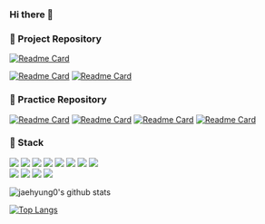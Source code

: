 ### Hi there 👋

<!--
**jaehyung0/jaehyung0** is a ✨ _special_ ✨ repository because its `README.md` (this file) appears on your GitHub profile.

Here are some ideas to get you started:

- 🔭 I’m currently working on ...
- 🌱 I’m currently learning ...
- 👯 I’m looking to collaborate on ...
- 🤔 I’m looking for help with ...
- 💬 Ask me about ...
- 📫 How to reach me: ...
- 😄 Pronouns: ...
- ⚡ Fun fact: ...
-->
### 📍 Project Repository
[![Readme Card](https://github-readme-stats.vercel.app/api/pin/?username=jaehyung0&repo=DragonLand&theme=react&cache_seconds=1800)](https://github.com/jaehying0/DragonLand)
<!--[![Readme Card](https://github-readme-stats.vercel.app/api/pin/?username=jaehyung0&repo=DDcenter&theme=react&cache_seconds=1800)](https://github.com/jaehyung0/DDcenter)-->
[![Readme Card](https://github-readme-stats.vercel.app/api/pin/?username=jaehyung0&repo=web_traco&theme=react&cache_seconds=1800)](https://github.com/jaehyung0/web_traco)
[![Readme Card](https://github-readme-stats.vercel.app/api/pin/?username=jaehyung0&repo=springproject&theme=react&cache_seconds=1800)](https://github.com/jaehyung0/springproject)


### 📌 Practice Repository
[![Readme Card](https://github-readme-stats.vercel.app/api/pin/?username=jaehyung0&repo=diary&theme=react&cache_seconds=1800)](https://github.com/jaehyung0/diary)
[![Readme Card](https://github-readme-stats.vercel.app/api/pin/?username=jaehyung0&repo=bloc_pattern&theme=react&cache_seconds=1800)](https://github.com/jaehyung0/bloc_pattern)
[![Readme Card](https://github-readme-stats.vercel.app/api/pin/?username=jaehyung0&repo=GetX&theme=react&cache_seconds=1800)](https://github.com/jaehyung0/GetX)
[![Readme Card](https://github-readme-stats.vercel.app/api/pin/?username=jaehyung0&repo=pracc&theme=react&cache_seconds=1800)](https://github.com/jaehyung0/pracc)


### 🔨 Stack
<img src="https://img.shields.io/badge/Java-007396?style=flat-square&logo=Java&logoColor=white">
<img src="https://img.shields.io/badge/Oracle-F80000?style=flat-square&logo=Oracle&logoColor=white">
<img src="https://img.shields.io/badge/POSTGRE-SQL-6DB33F?style=flat-square&logo=Spring&logoColor=white">
<img src="https://img.shields.io/badge/HTML5-E34F26?style=flat-square&logo=HTML5&logoColor=white">
<img src="https://img.shields.io/badge/CSS3-1572B6?style=flat-square&logo=CSS3&logoColor=white">
<img src="https://img.shields.io/badge/JavaScript-F7DF1E?style=flat-square&logo=JavaScript&logoColor=black">

<img src="https://img.shields.io/badge/Flutter-007396?style=flat-square&logo=Flutter&logoColor=white">
<img src="https://img.shields.io/badge/Dart-007396?style=flat-square&logo=Dart&logoColor=white">
<br>
<img src="https://img.shields.io/badge/BOOTSTRAP-7952B3?style=flat-square&logo=Bootstrap&logoColor=white">
<img src="https://img.shields.io/badge/JQUERY-0769AD?style=flat-square&logo=jQuery&logoColor=white">
<img src="https://img.shields.io/badge/SPRING-6DB33F?style=flat-square&logo=Spring&logoColor=white">
<img src="https://img.shields.io/badge/EXTJS-6DB33F?style=flat-square&logo=Sencha&logoColor=white">


![jaehyung0's github stats](https://github-readme-stats.vercel.app/api?username=jaehyung0&show_icons=true)
<br>

[![Top Langs](https://github-readme-stats.vercel.app/api/top-langs/?username=jaehyung0&theme=react&exclude_repo=class-source,jaehyung0)](https://github.com/jaehyung0)
